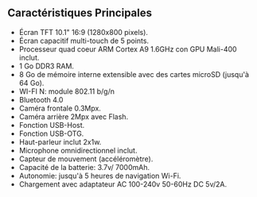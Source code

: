 ## Caractéristiques Principales

* Écran TFT 10.1" 16:9 (1280x800 pixels).
* Écran capacitif multi-touch de 5 points.
* Processeur quad coeur ARM Cortex  A9 1.6GHz con GPU Mali-400 inclut.
* 1 Go DDR3 RAM.
* 8 Go de mémoire interne extensible avec des cartes microSD (jusqu'à 64 Go).
* WI-FI N: module 802.11 b/g/n
* Bluetooth 4.0
* Caméra frontale 0.3Mpx.
* Caméra arrière 2Mpx avec Flash.
* Fonction USB-Host.
* Fonction USB-OTG.
* Haut-parleur inclut 2x1w.
* Microphone omnidirectionnel inclut.
* Capteur de mouvement (accéléromètre).
* Capacité de la batterie: 3.7v/ 7000mAh.
* Autonomie: jusqu'à 5 heures de navigation Wi-Fi.
* Chargement avec adaptateur AC 100-240v 50-60Hz DC 5v/2A.


